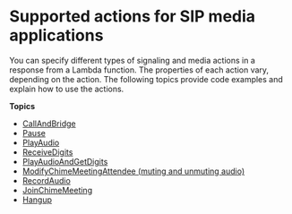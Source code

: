 # Supported actions for SIP media applications<a name="specify-actions"></a>

You can specify different types of signaling and media actions in a response from a Lambda function\. The properties of each action vary, depending on the action\. The following topics provide code examples and explain how to use the actions\.

**Topics**
+ [CallAndBridge](call-and-bridge.md)
+ [Pause](pause.md)
+ [PlayAudio](play-audio.md)
+ [ReceiveDigits](listen-to-digits.md)
+ [PlayAudioAndGetDigits](play-audio-get-digits.md)
+ [ModifyChimeMeetingAttendee \(muting and unmuting audio\)](mute-unmute.md)
+ [RecordAudio](record-audio.md)
+ [JoinChimeMeeting](join-chime-meeting.md)
+ [Hangup](hangup.md)